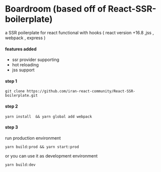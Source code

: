 # Boardroom (based off of React-SSR-boilerplate)

a SSR poilerplate for react functional with hooks ( react version +16.8 ,jss , webpack , express ) 

#### features added 

- ssr provider supporting
- hot reloading
- jss support


#### step 1 

```
git clone https://github.com/iran-react-community/React-SSR-boilerplate.git
```

#### step 2

```
yarn install  && yarn global add webpack
```
#### step 3

run production environment

```
yarn build:prod && yarn start:prod
```

or you can use it as development environment 

```
yarn build:dev
```



